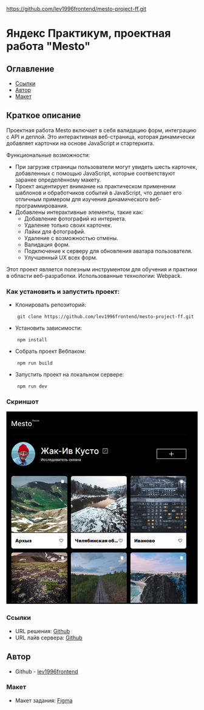 https://github.com/lev1996frontend/mesto-project-ff.git

# Яндекс Практикум, проектная работа  "Mesto"

## Оглавление

- [Ссылки](#ссылки)
- [Автор](#автор)
- [Макет](#макет)

## Краткое описание
Проектная работа Mesto включает в себя валидацию форм, интеграцию с API и деплой. Это интерактивная веб-страница, которая динамически добавляет карточки на основе JavaScript и стартеркита.

Функциональные возможности:
- При загрузке страницы пользователи могут увидеть шесть карточек, добавленных с помощью JavaScript, которые соответствуют заранее определённому макету.
- Проект акцентирует внимание на практическом применении шаблонов и обработчиков событий в JavaScript, что делает его отличным примером для изучения динамического веб-программирования.
- Добавлены интерактивные элементы, такие как:
  - Добавление фотографий из интернета.
  - Удаление только своих карточек.
  - Лайки для фотографий.
  - Удаление с возможностью отмены.
  - Валидация форм.
  - Подключение к серверу для обновления аватара пользователя.
  - Улучшенный UX всех форм.

Этот проект является полезным инструментом для обучения и практики в области веб-разработки.
Использованные технологии: Webpack.
### Как установить и запустить проект:

* Клонировать репозиторий:

```console
    git clone https://github.com/lev1996frontend/mesto-project-ff.git
```

* Установить зависимости:

```console
    npm install
```

* Собрать проект Вебпаком:

```console
    npm run build
```

* Запустить проект на локальном сервере:

```console
    npm run dev
```

### Скриншот

![](./src/images/screenshot.png)


### Ссылки

- URL решения: [Github](https://github.com/lev1996frontend/mesto-project-ff.git)
- URL лайв сервера: [Github](https://lev1996frontend.github.io/mesto-project-ff/)

## Автор

- Github - [lev1996frontend](https://github.com/lev1996frontend)

### Макет

- Макет задания: [Figma](https://www.figma.com/design/bjyvbKKJN2naO0ucURl2Z0/JavaScript.-Sprint-5?node-id=0-1&t=Labg97fzhequOESg-0)
